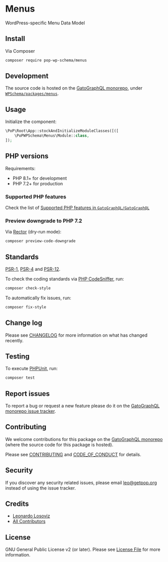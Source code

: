 # Menus

<!--
[![Build Status][ico-travis]][link-travis]
[![Quality Score][ico-code-quality]][link-code-quality]
[![Software License][ico-license]](LICENSE.md)
[![Latest Version on Packagist][ico-version]][link-packagist]
[![Coverage Status][ico-scrutinizer]][link-scrutinizer]
[![Total Downloads][ico-downloads]][link-downloads]
-->

WordPress-specific Menu Data Model

## Install

Via Composer

``` bash
composer require pop-wp-schema/menus
```

## Development

The source code is hosted on the [GatoGraphQL monorepo](https://github.com/GatoGraphQL/GatoGraphQL), under [`WPSchema/packages/menus`](https://github.com/GatoGraphQL/GatoGraphQL/tree/master/layers/WPSchema/packages/menus).

## Usage

Initialize the component:

``` php
\PoP\Root\App::stockAndInitializeModuleClasses([([
    \PoPWPSchema\Menus\Module::class,
]);
```

## PHP versions

Requirements:

- PHP 8.1+ for development
- PHP 7.2+ for production

### Supported PHP features

Check the list of [Supported PHP features in `GatoGraphQL/GatoGraphQL`](https://github.com/GatoGraphQL/GatoGraphQL/blob/master/docs/supported-php-features.md)

### Preview downgrade to PHP 7.2

Via [Rector](https://github.com/rectorphp/rector) (dry-run mode):

```bash
composer preview-code-downgrade
```

## Standards

[PSR-1](https://www.php-fig.org/psr/psr-1), [PSR-4](https://www.php-fig.org/psr/psr-4) and [PSR-12](https://www.php-fig.org/psr/psr-12).

To check the coding standards via [PHP CodeSniffer](https://github.com/squizlabs/PHP_CodeSniffer), run:

``` bash
composer check-style
```

To automatically fix issues, run:

``` bash
composer fix-style
```

## Change log

Please see [CHANGELOG](CHANGELOG.md) for more information on what has changed recently.

## Testing

To execute [PHPUnit](https://phpunit.de/), run:

``` bash
composer test
```

## Report issues

To report a bug or request a new feature please do it on the [GatoGraphQL monorepo issue tracker](https://github.com/GatoGraphQL/GatoGraphQL/issues).

## Contributing

We welcome contributions for this package on the [GatoGraphQL monorepo](https://github.com/GatoGraphQL/GatoGraphQL) (where the source code for this package is hosted).

Please see [CONTRIBUTING](CONTRIBUTING.md) and [CODE_OF_CONDUCT](CODE_OF_CONDUCT.md) for details.

## Security

If you discover any security related issues, please email leo@getpop.org instead of using the issue tracker.

## Credits

- [Leonardo Losoviz][link-author]
- [All Contributors][link-contributors]

## License

GNU General Public License v2 (or later). Please see [License File](LICENSE.md) for more information.

[ico-version]: https://img.shields.io/packagist/v/pop-wp-schema/menus.svg?style=flat-square
[ico-license]: https://img.shields.io/badge/license-GPLv2-brightgreen.svg?style=flat-square
[ico-travis]: https://img.shields.io/travis/pop-wp-schema/menus/master.svg?style=flat-square
[ico-scrutinizer]: https://img.shields.io/scrutinizer/coverage/g/pop-wp-schema/menus.svg?style=flat-square
[ico-code-quality]: https://img.shields.io/scrutinizer/g/pop-wp-schema/menus.svg?style=flat-square
[ico-downloads]: https://img.shields.io/packagist/dt/pop-wp-schema/menus.svg?style=flat-square

[link-packagist]: https://packagist.org/packages/pop-wp-schema/menus
[link-travis]: https://travis-ci.org/pop-wp-schema/menus
[link-scrutinizer]: https://scrutinizer-ci.com/g/pop-wp-schema/menus/code-structure
[link-code-quality]: https://scrutinizer-ci.com/g/pop-wp-schema/menus
[link-downloads]: https://packagist.org/packages/pop-wp-schema/menus
[link-author]: https://github.com/leoloso
[link-contributors]: ../../../../../../contributors

